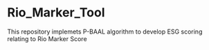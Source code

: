 # Rio_Marker_Tool
This repository implemets P-BAAL algorithm to develop ESG scoring relating to Rio Marker Score
